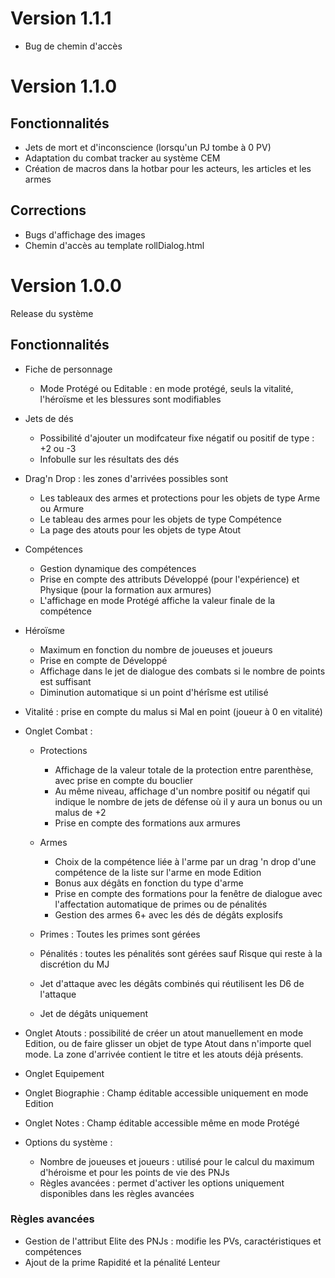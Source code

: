 # Version 1.1.1
- Bug de chemin d'accès

# Version 1.1.0
## Fonctionnalités
- Jets de mort et d'inconscience (lorsqu'un PJ tombe à 0 PV)
- Adaptation du combat tracker au système CEM
- Création de macros dans la hotbar pour les acteurs, les articles et les armes

## Corrections
- Bugs d'affichage des images
- Chemin d'accès au template rollDialog.html
# Version 1.0.0
Release du système

## Fonctionnalités

- Fiche de personnage
  - Mode Protégé ou Editable : en mode protégé, seuls la vitalité, l'héroïsme et les blessures sont modifiables

- Jets de dés
  - Possibilité d'ajouter un modifcateur fixe négatif ou positif de type : +2 ou -3
  - Infobulle sur les résultats des dés

- Drag'n Drop : les zones d'arrivées possibles sont
  - Les tableaux des armes et protections pour les objets de type Arme ou Armure
  - Le tableau des armes pour les objets de type Compétence
  - La page des atouts pour les objets de type Atout

- Compétences
  - Gestion dynamique des compétences
  - Prise en compte des attributs Développé (pour l'expérience) et Physique (pour la formation aux armures)
  - L'affichage en mode Protégé affiche la valeur finale de la compétence

- Héroïsme
  - Maximum en fonction du nombre de joueuses et joueurs
  - Prise en compte de Développé
  - Affichage dans le jet de dialogue des combats si le nombre de points est suffisant
  - Diminution automatique si un point d'hérîsme est utilisé

- Vitalité : prise en compte du malus si Mal en point (joueur à 0 en vitalité)

- Onglet Combat :
    
  - Protections
    - Affichage de la valeur totale de la protection entre parenthèse, avec prise en compte du bouclier
    - Au même niveau, affichage d'un nombre positif ou négatif qui indique le nombre de jets de défense où il y aura un bonus ou un malus de +2
    - Prise en compte des formations aux armures

  -	Armes
    - Choix de la compétence liée à l'arme par un drag 'n drop d'une compétence de la liste sur l'arme en mode Edition
    - Bonus aux dégâts en fonction du type d'arme
    - Prise en compte des formations pour la fenêtre de dialogue avec l'affectation automatique de primes ou de pénalités
    - Gestion des armes 6+ avec les dés de dégâts explosifs
  - Primes : Toutes les primes sont gérées
  - Pénalités : toutes les pénalités sont gérées sauf Risque qui reste à la discrétion du MJ
  - Jet d'attaque avec les dégâts combinés qui réutilisent les D6 de l'attaque
  - Jet de dégâts uniquement
		
- Onglet Atouts : possibilité de créer un atout manuellement en mode Edition, ou de faire glisser un objet de type Atout dans n'importe quel mode. La zone d'arrivée contient le titre et les atouts déjà présents.
- Onglet Equipement
- Onglet Biographie : Champ éditable accessible uniquement en mode Edition
- Onglet Notes : Champ éditable accessible même en mode Protégé

- Options du système :
  - Nombre de joueuses et joueurs : utilisé pour le calcul du maximum d'héroisme et pour les points de vie des PNJs
  - Règles avancées : permet d'activer les options uniquement disponibles dans les règles avancées

### Règles avancées
- Gestion de l'attribut Elite des PNJs : modifie les PVs, caractéristiques et compétences
- Ajout de la prime Rapidité et la pénalité Lenteur

